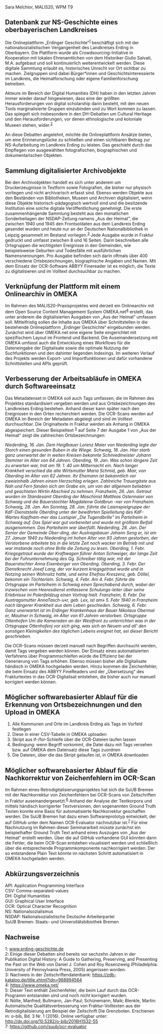 Sara Melchior, MALIS20, WPM T9

## Datenbank zur NS-Geschichte eines oberbayerischen Landkreises

Die Onlineplattform „Erdinger Geschichte”<sup>[1](#Fußnote1)</sup>  beschäftigt sich mit der nationalsozialistischen Vergangenheit des Landkreises Erding in Oberbayern. Die Plattform wurde als Crowdsourcing-Initiative in Kooperation mit lokalen Ehrenamtlichen von dem Historiker Giulio Salvati, M.A. aufgebaut und soll kontinuierlich weiterentwickelt werden. Diese digitale Sammlung erlaubt es, historisches Unrecht vor Ort sichtbar zu machen. Zielgruppen sind dabei Bürger*innen und Geschichtsinteressierte im Landkreis, die Heimatforschung oder eigene Familienforschung betreiben.

Akteure im Bereich der Digital Humanities (DH) haben in den letzten Jahren immer wieder darauf hingewiesen, dass eine der größten Herausforderungen von digital scholarship darin besteht, mit den neuen Tools marginalisierte Gruppen einzubinden und zu Wort kommen zu lassen. Das spiegelt sich insbesondere in den DH-Debatten um Cultural Heritage und den Herausforderungen, vor denen ethnologische und koloniale Museen stehen, wider.<sup>[2](#Fußnote2)</sup> 

An diese Debatten angelehnt, möchte die Onlineplattform Ansätze bieten, um eine Erinnerungslücke zu schließen und einen sichtbaren Beitrag zur NS-Aufarbeitung im Landkreis Erding zu leisten. Das geschieht durch das Einpflegen von ausgewählten fotografischen, biographischen und dokumentarischen Objekten. 

## Sammlung digitalisierter Archivobjekte
 
Bei den Archivobjekten handelt es sich unter anderem um Druckerzeugnisse in Textform sowie Fotografien, die bisher nur physisch vorliegen und nicht archivarisch erfasst sind. Ebenso werden Objekte aus den Beständen von Bibliotheken, Museen und Archiven digitalisiert, wenn diese Objekte historisch-pädagogisch wertvoll sind und die besitzende Institution eine solche digitale Veröffentlichung genehmigt. 
Die erste zusammenhängende Sammlung besteht aus den monatlichen Sonderbeilagen der NSDAP-Zeitung namens „Aus der Heimat”, die zwischen 1940 und 1945 den Frontsoldaten aus dem Landkreis Erding gesendet wurden und heute nur an der Deutschen Nationalbibliothek in Leipzig gesammelt im Bestand vorliegen.<sup>[3](#Fußnote3)</sup> Jede Ausgabe wurde in Fraktur gedruckt und umfasst zwischen 8 und 16 Seiten. Darin beschreiben alle Ortsgruppen die wichtigsten Ereignisse in den Gemeinden, wie beispielsweise Geburten und Todesfälle mit ausführlichen Namensnennungen. Pro Ausgabe befinden sich darin oftmals über 400 verschiedene Ortsbezeichnungen, biographische Angaben und Namen. Mit dem Einsatz der OCR-Software ABBYY Finereader ist es möglich, die Texte zu digitalisieren und im Volltext durchsuchbar zu machen. 

## Verknüpfung der Plattform mit einem Onlinearchiv in OMEKA

Im Rahmen des MALIS20-Praxisprojektes wird derzeit ein Onlinearchiv mit dem Open Source Content Management System OMEKA.net<sup>[4](#Fußnote4)</sup> erstellt, das unter anderem die digitalisierten Ausgaben von „Aus der Heimat“ umfassen soll. Mittelfristig sollen die Inhalte aus OMEKA über Schnittstellen in die bestehende Onlineplattform „Erdinger Geschichte“ eingebunden werden. Zunächst wird über OMEKA.net eine eigene Seite eingerichtet mit spezifischem Layout im Frontend und Backend. Die Auseinandersetzung mit OMEKA umfasst auch die Entwicklung eines Workflows für die Dateneingabe der Digitalisate sowie die optimale Nutzung der Suchfunktionen und den dahinter liegenden Indexings. Im weiteren Verlauf des Projekts werden Export- und Importfunktionen und dafür vorhandene Schnittstellen und APIs geprüft.

## Verbesserung der Arbeitsabläufe in OMEKA durch Softwareeinsatz

Das Metadatenset in OMEKA soll auch Tags umfassen, die im Rahmen des Projektes standardisiert vergeben werden und aus Ortsbezeichnungen des Landkreises Erding bestehen. Anhand dieser kann später nach den Ereignissen in den Orten recherchiert werden. 
Die OCR-Scans werden auf OMEKA im Bereich der Metadaten abgelegt und sind im Volltext durchsuchbar. Die Originaltexte in Fraktur werden als Anhang in OMEKA abgespeichert. Dieser Beispieltext <sup>[5](#Fußnote5)</sup> auf Seite 7 der Ausgabe 1 von „Aus der Heimat“ zeigt die zahlreichen Ortsbezeichnungen:

<i>Niederding, 16. Jan. Dem Heiglbauer Lorenz Maier von Niederding legte der Storch einen gesunden Buben in die Wiege. Schwaig, 18. Jan. Hier starb ganz unerwartet der in weiten Kreisen bekannte Schmiedmeister Johann Stemmer im Alter von 64 Jahren. Oberding, 19. Jan. Was schon längere Zeit zu erwarten war, trat am 19. 1. 40 um Mitternacht ein. Nach langer Krankheit verschied die alte Wirtsmutter Maria Schmid, geb. Mair, von Oberding im Alter von 62 Jahren. Ihr Ehemann ist bekanntlich vor zweieinhalb Jahren einem Herzschlag erlegen. Zahlreiche Trauergäste aus Nah und Fern fanden sich am Grabe ein, um von der allgemein beliebten und geachteten Wirtin Abschied zu nehmen. Franzheim, 26. Jan. Getraut wurden im Standesamt Oberding der Maschinist Matthias Ostermaier von Schwaig und die Bauerstochter Magdalenw Goldbrun -ner von Franzheim. Schwaig, 28. Jan. Am Sonntag, 28. Jan. führte die Laienspielgruppe der KdF-Dienststelle Oberding unter der bewährten Spielleitung des KdF-Wartes Kapfham-mer das Lustspiel „Die Tugendbrille" im Parteiheim in Schwaig auf. Das Spiel war gut vorbereitet und wurde mit größtem Beifall ausgenommen. Das Parteiheim war überfüllt. Niederding, 28. Jan. Der Senior der Gemeinde Ober-ding, der Austragsbauer Johann Seng er, ist am 27. Januar 1940 zu Niederding int hohen Alter von 93 Jahren gestorben, der Verstorbene arbeitete bis in die letzte Zeit noch wacker im Betrieb mit und war imstande noch ohne Brille die Zeitung zu lesen. Oberding, 1. Febr. Kriegsgetraut wurde der Kraftwagen führer Anton Schweiger, der lange Zeit bei der Fuhrunternehmung des Gg. Schreiber tätig war, mit der Bauerstochter Anna Eixenberger von Oberding. Oberding, 3. Febr. Der Dienstknecht Josef Lang, der vor kurzem kriegsgetraut wurde und in Notzing seinen Wohnsitz hatte, und seine Ehefrau Kreszenz, geb. Döllel, bekomm ein Töchterlein. Schwaig, 4. Febr. Am 4. Febr. führte die Ortsgruppe im Parteiheim in Schwaig einen Sprechabend durch, wobei der inzwischen vom Heeresdienst entlassene Schulungs-leiter über seine Erlebnisse ini Polenfeldzug einen Vortrag hielt. Franzheim, 6. Febr. Die Austragsmutter AnnaTasch-u«r, geb. Lex, ist am» 5. Febr 1940 in Franzheim nach längerer Krankheit aus dem Leben geschieden. Schwaig, 6. Febr. Ganz unerwartet ist im Erdinger Krankenhaus der Bauer Nikolaus Obermai er, Mautner in Schwaig, im Alter von 61 Jahren verstorben. Ortsgruppe Ottenhofen Um die Kameraden an der Westfront zu unterrichten was in der Ortsgruppe Ottenhofenj vor sich ging, was sich an Neuem und all' den sonstigen Kleinigkeiten des täglichen Lebens ereignet hat, sei dieser Bericht geschrieben. </i>

 

Die OCR-Scans müssen derzeit manuell nach Begriffen durchsucht werden, damit Tags vergeben werden können. Der Einsatz eines automatisierten Verfahrens über Programmschleifen würde die Effizienz bei der Generierung von Tags erhöhen. Ebenso müssen bisher alle Digitalisate händisch in OMEKA hochgeladen werden. Hinzu kommen die Zeichenfehler, die beim Einsatz des ABBYY FineReaders und der „Übersetzung“ des Frakturtextes in das OCR-Digitalisat entstehen, die bisher auch nur manuell korrigiert werden können. 

## Möglicher softwarebasierter Ablauf für die Erkennung von Ortsbezeichnungen und den Upload in OMEKA

1.	Alle Kommunen und Orte im Landkreis Erding als Tags im Vorfeld festlegen
2.	Diese in einer CSV-Tabelle in OMEKA uploaden
3.	Skript aus if-/for-Schleife über die OCR-Dateien laufen lassen
4.	Bedingung: wenn Begriff <xy> vorkommt, die Datei dazu mit Tags versehen bzw. auf OMEKA dem Datensatz diese Tags zuordnen
5.	Die Dateien, über die das Skript gelaufen ist, in OMEKA downloaden

## Möglicher softwarebasierter Ablauf für die Nachkorrektur von Zeichenfehlern im OCR-Scan

Im Rahmen eines Retrodigitalisierungsprojektes hat sich die SuUB Bremen mit der Nachkorrektur von Zeichenfehlern bei OCR-Scans von Zeitschriften in Fraktur auseinandergesetzt.<sup>[6](#Fußnote6)</sup>  Anhand der Analyse der Textkorpora und mittels händisch korrigierter Textversionen, den sogenannten Ground Truth Texten konnte eine Basis für automatisierte Nachkorrektur geschaffen werden. Die SuUB Bremen hat dazu einen Softwareprototyp entwickelt, der auf GitHub unter dem Namen OCR-Evaluator nachnutzbar ist.<sup>[7](#Fußnote7)</sup>  Für eine Nachnutzung im Rahmen dieser Seminararbeit müsste zunächst ein beispielhafter Ground Truth Text anhand eines Auszuges von „Aus der Heimat“ erstellt werden. Über die auf GitHub vorhandene GUI könnten dann die Fehler, die beim OCR-Scan entstehen visualisiert werden und schließlich über die entsprechende Programmkomponente nachkorrigiert werden. Der so entstandene Plain Text könnte im nächsten Schritt automatisiert in OMEKA hochgeladen werden. 



## Abkürzungsverzeichnis  

API:	Application Programming Interface  
CSV:	Comma-separated-values  
DH: 	Digital Humanities  
GUI:	Graphical User Interface  
OCR:	Optical Character Recognition  
NS:	Nationalsozialismus  
NSDAP:	Nationalsozialistische Deutsche Arbeiterpartei  
SuUB Bremen: Staats- und Universitätsbibiothek Bremen  

## Nachweise

<a name="Fußnote1">1</a>: www.erding-geschichte.de  
<a name="Fußnote2">2</a>: Einige dieser Debatten sind bereits vor sechzehn Jahren in der Publikation Digital History: A Guide to Gathering, Preserving, and Presenting the Past on the Web von Daniel J. Cohen and Roy Rosenzweig (Philadelphia: University of Pennsylvania Press, 2005) angerissen worden.  
<a name="Fußnote3">3</a>: Nachweis in der Zeitschriftendatenbank: https://zdb-katalog.de/title.xhtml?idn=988894564  
<a name="Fußnote4">4</a>: https://www.omeka.net/  
<a name="Fußnote5">5</a>: Dieser Text enthält Zeichenfehler, die beim Lauf durch das OCR-Programm entstanden sind und noch nicht korrigiert wurden.  
<a name="Fußnote6">6</a>: Nölte, Manfred; Bultmann, Jan-Paul; Schünemann, Maik; Blenkle, Martin: Automatische Qualitätsverbesserung von Fraktur-Volltexten aus der Retrodigitalisierung am Beispiel der Zeitschrift Die Grenzboten. Erschienen in: o-bib, Bd. 3 Nr. 1 (2016). Online verfügbar unter: http://dx.doi.org/10.5282/o-bib/2016H1S32-55  
<a name="Fußnote7">7</a>: https://github.com/suub/ocr-evaluator  

